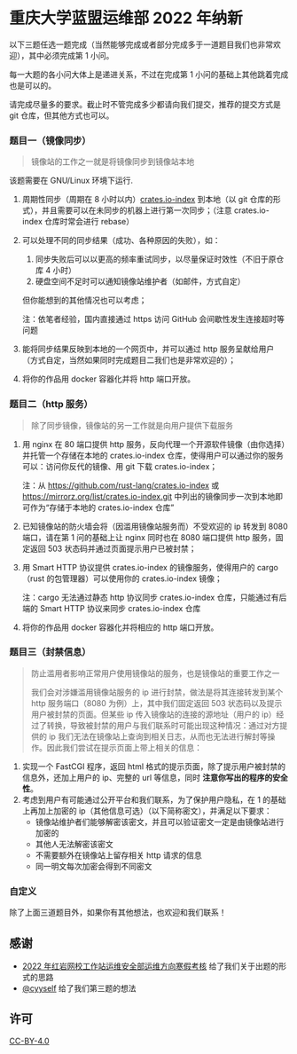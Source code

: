 # 重庆大学蓝盟运维部 2022 年纳新

以下三题任选一题完成（当然能够完成或者部分完成多于一道题目我们也非常欢迎），其中必须完成第 1 小问。

每一大题的各小问大体上是递进关系，不过在完成第 1 小问的基础上其他跳着完成也是可以的。

请完成尽量多的要求。截止时不管完成多少都请向我们提交，推荐的提交方式是 git 仓库，但其他方式也可以。

### 题目一（镜像同步）

> 镜像站的工作之一就是将镜像同步到镜像站本地

该题需要在 GNU/Linux 环境下运行.

1. 周期性同步（周期在 8 小时以内）[crates.io-index](https://github.com/rust-lang/crates.io-index) 到本地（以 git 仓库的形式），并且需要可以在未同步的机器上进行第一次同步；（注意 crates.io-index 仓库时常会进行 rebase）
2. 可以处理不同的同步结果（成功、各种原因的失败），如：

    1. 同步失败后可以以更高的频率重试同步，以尽量保证时效性（不旧于原仓库 4 小时）
    2. 硬盘空间不足时可以通知镜像站维护者（如邮件，方式自定）

    但你能想到的其他情况也可以考虑；

    注：依笔者经验，国内直接通过 https 访问 GitHub 会间歇性发生连接超时等问题

3. 能将同步结果反映到本地的一个网页中，并可以通过 http 服务呈献给用户（方式自定，当然如果同时完成题目二我们也是非常欢迎的）；
4. 将你的作品用 docker 容器化并将 http 端口开放。

### 题目二（http 服务）

> 除了同步镜像，镜像站的另一工作就是向用户提供下载服务

1. 用 nginx 在 80 端口提供 http 服务，反向代理一个开源软件镜像（由你选择）并托管一个存储在本地的 crates.io-index 仓库，使得用户可以通过你的服务可以：访问你反代的镜像、用 git 下载 crates.io-index；

    注：从 <https://github.com/rust-lang/crates.io-index> 或 <https://mirrorz.org/list/crates.io-index.git> 中列出的镜像同步一次到本地即可作为“存储于本地的 crates.io-index 仓库”

2. 已知镜像站的防火墙会将（因滥用镜像站服务而）不受欢迎的 ip 转发到 8080 端口，请在第 1 问的基础上让 nginx 同时也在 8080 端口提供 http 服务，固定返回 503 状态码并通过页面提示用户已被封禁；
3. 用 Smart HTTP 协议提供 crates.io-index 的镜像服务，使得用户的 cargo（rust 的包管理器）可以使用你的 crates.io-index 镜像；
   
    注：cargo 无法通过静态 http 协议同步 crates.io-index 仓库，只能通过有后端的 Smart HTTP 协议来同步 crates.io-index 仓库

4. 将你的作品用 docker 容器化并将相应的 http 端口开放。

### 题目三（封禁信息）

> 防止滥用者影响正常用户使用镜像站的服务，也是镜像站的重要工作之一
>
> 我们会对涉嫌滥用镜像站服务的 ip 进行封禁，做法是将其连接转发到某个 http 服务端口（8080 为例）上，其中我们固定返回 503 状态码以及提示用户被封禁的页面。但某些 ip 传入镜像站的连接的源地址（用户的 ip）经过了转换，导致被封禁的用户与我们联系时可能出现这种情况：通过对方提供的 ip 我们无法在镜像站上查询到相关日志，从而也无法进行解封等操作。因此我们尝试在提示页面上带上相关的信息：

1. 实现一个 FastCGI 程序，返回 html 格式的提示页面，除了提示用户被封禁的信息外，还加上用户的 ip、完整的 url 等信息，同时 **注意你写出的程序的安全性**。
2. 考虑到用户有可能通过公开平台和我们联系，为了保护用户隐私，在 1 的基础上再加上加密的 ip（其他信息可选）（以下简称密文），并满足以下要求：
   - 镜像站维护者们能够解密该密文，并且可以验证密文一定是由镜像站进行加密的
   - 其他人无法解密该密文
   - 不需要额外在镜像站上留存相关 http 请求的信息
   - 同一明文每次加密会得到不同密文

### 自定义

除了上面三道题目外，如果你有其他想法，也欢迎和我们联系！

## 感谢

- [2022 年红岩网校工作站运维安全部运维方向寒假考核](https://github.com/qwqVictor/Redrock-SRE-2022-Ops-Winter-Assessment) 给了我们关于出题的形式的思路
- [@cyyself](https://github.com/cyyself) 给了我们第三题的想法

## 许可

[CC-BY-4.0](https://creativecommons.org/licenses/by-sa/4.0/deed.zh)
